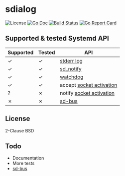 # sdialog

![License](http://img.shields.io/badge/license-Simplified_BSD-blue.svg?style=flat) [![Go Doc](http://img.shields.io/badge/godoc-sdialog-blue.svg?style=flat)](http://godoc.org/github.com/nathanaelle/sdialog) [![Build Status](https://travis-ci.org/nathanaelle/sdialog.svg?branch=master)](https://travis-ci.org/nathanaelle/sdialog) [![Go Report Card](https://goreportcard.com/badge/github.com/nathanaelle/sdialog)](https://goreportcard.com/report/github.com/nathanaelle/sdialog)


## Supported & tested Systemd API

 Supported | Tested | API
-----------|--------|-----
 ✓ | ✓ | [stderr log](https://www.freedesktop.org/software/systemd/man/sd-daemon.html)
 ✓ | ✓ | [sd_notify](https://www.freedesktop.org/software/systemd/man/systemd-notify.html)
 ✓ | ✓ | [watchdog](https://www.freedesktop.org/software/systemd/man/sd_watchdog_enabled.html)
 ✓ | ✓ | accept [socket activation](https://www.freedesktop.org/software/systemd/man/sd_listen_fds.html)
 ? | ✗ | notify [socket activation](https://www.freedesktop.org/software/systemd/man/sd_listen_fds.html)
 ✗ | ✗ | [sd-bus](https://www.freedesktop.org/software/systemd/man/sd-bus.html)

## License

2-Clause BSD

## Todo

  * Documentation
  * More tests
  * [sd-bus](https://www.freedesktop.org/software/systemd/man/sd-bus.html)
